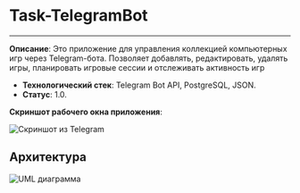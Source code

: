 # Task-TelegramBot
----------------
**Описание**:   Это приложение для управления коллекцией компьютерных игр через Telegram-бота. Позволяет добавлять, редактировать, удалять игры, планировать игровые сессии и отслеживать активность игр
 - **Технологический стек**: Telegram Bot API, PostgreSQL, JSON.
 - **Статус**:  1.0.

**Скриншот рабочего окна приложения**:

![Скриншот из Telegram](https://github.com/user-attachments/assets/780d130c-8b66-44ee-b10a-d651ac4187fb)

## Архитектура
![UML диаграмма]( src="https://github.com/user-attachments/assets/d4b75c89-5609-4003-9024-a38bebbfce8d)
